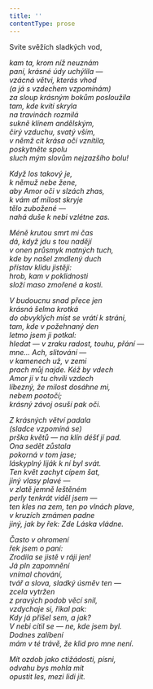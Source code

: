 ```yaml
---
title: ''
contentType: prose
---
```


Svite svěžích sladkých vod,

_kam ta, krom níž neuznám  
paní, krásné údy uchýlila —  
vzácná větvi, kterás vhod  
(a já s vzdechem vzpomínám)  
za sloup krásným bokům posloužila  
tam, kde kvítí skryla  
na travinách rozmilá  
sukně klínem andělským,  
čirý vzduchu, svatý vším,  
v němž cit krása očí vznítila,  
poskytněte spolu  
sluch mým slovům nejzazšího bolu!_

_Když los takový je,  
k němuž nebe žene,  
aby Amor oči v slzách zhas,  
k vám ať milost skryje  
tělo zubožené —  
nahá duše k nebi vzlétne zas._

_Méně krutou smrt mi čas  
dá, když jdu s tou nadějí  
v onen průsmyk matných tuch,  
kde by našel zmdlený duch  
přístav klidu jistěji:  
hrob, kam v poklidnosti  
složí maso zmořené a kosti._

_V budoucnu snad přece jen  
krásná šelma krotká  
do obvyklých míst se vrátí k stráni,  
tam, kde v požehnaný den  
letmo jsem ji potkal:  
hledat — v zraku radost, touhu, přání —  
mne… Ach, slitování —  
v kamenech už, v zemi  
prach můj najde. Kéž by vdech  
Amor jí v tu chvíli vzdech  
líbezný, že milost dosáhne mi,  
nebem pootočí;  
krásný závoj osuší pak oči._

_Z krásných větví padala  
(sladce vzpomíná se)  
prška květů — na klín déšť jí pad.  
Ona sedět zůstala  
pokorná v tom jase;  
láskyplný liják k ní byl svát.  
Ten květ zachyt cípem šat,  
jiný vlasy plavé —  
v zlatě jemně leštěném  
perly tenkrát viděl jsem —  
ten kles na zem, ten po vlnách plave,  
v kruzích zmámen padne  
jiný, jak by řek: Zde Láska vládne._

_Často v ohromení  
řek jsem o paní:  
Zrodila se jistě v ráji jen!  
Já pln zapomnění  
vnímal chování,  
tvář a slova, sladký úsměv ten —  
zcela vytržen  
z pravých podob věcí snil,  
vzdychaje si, říkal pak:  
Kdy já přišel sem, a jak?  
V nebi cítil se — ne, kde jsem byl.  
Dodnes zalíbení  
mám v té trávě, že klid pro mne není._

_Mít ozdob jako ctižádosti, písni,  
odvahu bys mohla mít  
opustit les, mezi lidi jít._
